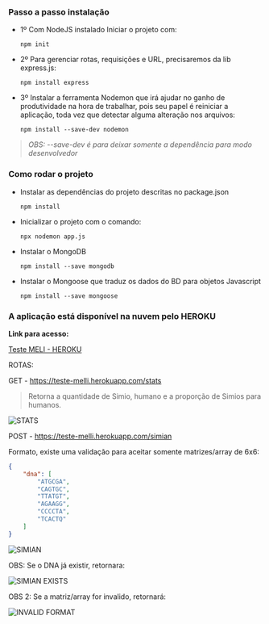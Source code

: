 ### Passo a passo instalação

 - 1º Com NodeJS instalado Iniciar o projeto com:
 
   ``` npm init ```
    
 - 2º Para gerenciar rotas, requisições e URL, precisaremos da lib express.js:
 
    ``` npm install express ```

 - 3º Instalar a ferramenta Nodemon que irá ajudar no ganho de produtividade na hora de trabalhar, pois seu papel é reiniciar a aplicação, toda vez que detectar alguma alteração nos arquivos:
 
    ``` npm install --save-dev nodemon ```
    
 >*OBS: --save-dev é para deixar somente a dependência para modo desenvolvedor*

 
 ### Como rodar o projeto

 - Instalar as dependências do projeto descritas no package.json

     ``` npm install ```

 - Inicializar o projeto com o comando:
 
     ``` npx nodemon app.js ```

 - Instalar o MongoDB
 
     ``` npm install --save mongodb ```

 - Instalar o Mongoose que traduz os dados do BD para objetos Javascript
 
      ``` npm install --save mongoose ```


### A aplicação está disponível na nuvem pelo HEROKU

**Link para acesso:**

[Teste MELI - HEROKU](https://teste-melli.herokuapp.com/stats)


ROTAS:

GET - https://teste-melli.herokuapp.com/stats

>Retorna a quantidade de Simio, humano e a proporção de Simios para humanos.

![STATS](https://user-images.githubusercontent.com/48366009/121290739-80c99200-c8bd-11eb-8af6-be4810fcb4d8.png)

POST - https://teste-melli.herokuapp.com/simian

Formato, existe uma validação para aceitar somente matrizes/array de 6x6:

```JSON
{
	"dna": [
		"ATGCGA",
		"CAGTGC",
		"TTATGT",
		"AGAAGG",
		"CCCCTA",
		"TCACTQ"
	]
}
```

![SIMIAN](https://user-images.githubusercontent.com/48366009/121290916-ce45ff00-c8bd-11eb-9036-4287ec10145c.png)


OBS: Se o DNA já existir, retornara:

![SIMIAN EXISTS](https://user-images.githubusercontent.com/48366009/121291056-04837e80-c8be-11eb-98b4-284d24409790.png)

OBS 2: Se a matriz/array for invalido, retornará:

![INVALID FORMAT](https://user-images.githubusercontent.com/48366009/121291104-182ee500-c8be-11eb-8c5c-0fc136d3c83e.png)

